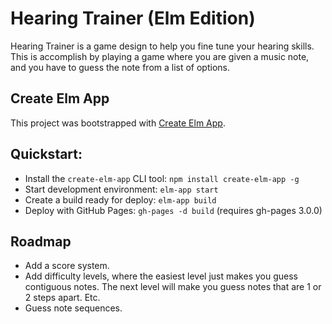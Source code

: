 # Hearing Trainer (Elm Edition)
Hearing Trainer is a game design to help you fine tune your hearing skills. This is accomplish by playing a game where you are given a music note, and you have to guess the note from a list of options.

## Create Elm App
This project was bootstrapped with [Create Elm App](https://github.com/halfzebra/create-elm-app).

## Quickstart:
- Install the `create-elm-app` CLI tool: `npm install create-elm-app -g`
- Start development environment:  `elm-app start`
- Create a build ready for deploy: `elm-app build`
- Deploy with GitHub Pages: `gh-pages -d build` (requires gh-pages 3.0.0)

## Roadmap
- Add a score system.
- Add difficulty levels, where the easiest level just makes you guess contiguous notes. The next level will make you guess notes that are 1 or 2 steps apart. Etc.
- Guess note sequences.
